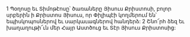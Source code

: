1 Պօղոսը եւ Տիմոթէոսը՝ ծառաները Յիսուս Քրիստոսի, բոլոր սրբերին ի Քրիստոս Յիսուս, որ Փիլիպէի կողմերում են՝ եպիսկոպոսներով եւ սարկաւագներով հանդերձ: 2 Շնո՜րհ ձեզ եւ խաղաղութի՜ւն մեր Հայր Աստծուց եւ Տէր Յիսուս Քրիստոսից:
